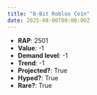 ```yaml
---
title: "8-Bit Roblox Coin"
date: 2025-08-06T00:00:00Z
---
```

- **RAP**: 2501
- **Value**: -1
- **Demand level**: -1
- **Trend**: -1
- **Projected?**: True
- **Hyped?**: True
- **Rare?**: True
